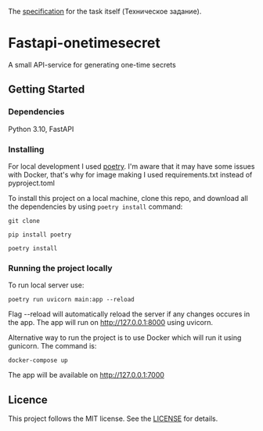 The [specification](https://github.com/avito-tech/mi-trainee-task) for the task itself (Техническое задание).

# Fastapi-onetimesecret
A small API-service for generating one-time secrets

## Getting Started

### Dependencies
Python 3.10, FastAPI

### Installing
For local development I used [poetry](https://python-poetry.org/docs/). I'm aware that it may have some issues with Docker,
that's why for image making I used requirements.txt instead of pyproject.toml

To install this project on a local machine, clone this repo, and download all the dependencies by using `poetry install` command:

```
git clone
```

```
pip install poetry
```

```
poetry install
```

### Running the project locally
To run local server use:
```
poetry run uvicorn main:app --reload
```
Flag --reload will automatically reload the server if any changes occures in the app.
The app will run on http://127.0.0.1:8000 using uvicorn.

Alternative way to run the project is to use Docker which will run it using gunicorn. The command is:

```
docker-compose up
```
The app will be available  on http://127.0.0.1:7000

## Licence
This project follows the MIT license. See the [LICENSE](LICENSE) for details.